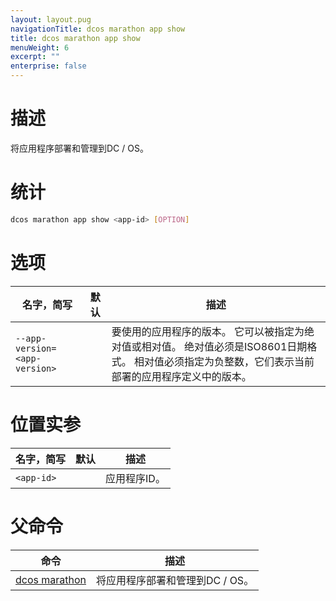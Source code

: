 ```yaml
---
layout: layout.pug
navigationTitle: dcos marathon app show
title: dcos marathon app show
menuWeight: 6
excerpt: ""
enterprise: false
---
```

<!-- This source repo for this topic is https://github.com/dcos/dcos-docs -->

# 描述

将应用程序部署和管理到DC / OS。

# 统计

```bash
dcos marathon app show <app-id> [OPTION]
```

# 选项

| 名字，简写                               | 默认 | 描述                                                                               |
| ----------------------------------- | -- | -------------------------------------------------------------------------------- |
| `--app-version=<app-version>` |    | 要使用的应用程序的版本。 它可以被指定为绝对值或相对值。 绝对值必须是ISO8601日期格式。 相对值必须指定为负整数，它们表示当前部署的应用程序定义中的版本。 |

# 位置实参

| 名字，简写            | 默认 | 描述      |
| ---------------- | -- | ------- |
| `<app-id>` |    | 应用程序ID。 |

# 父命令

| 命令                                                          | 描述                  |
| ----------------------------------------------------------- | ------------------- |
| [dcos marathon](/1.10/cli/command-reference/dcos-marathon/) | 将应用程序部署和管理到DC / OS。 |

<!-- # Examples -->